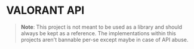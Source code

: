 # VALORANT API

> **Note**: This project is not meant to be used as a library and should always be kept as a reference. The implementations within this projects aren't bannable per-se except maybe in case of API abuse.


